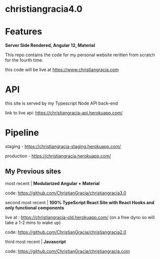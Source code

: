 # christiangracia4.0

# Features

**Server Side Rendered, Angular 12, Material**

This repo contains the code for my personal website reritten from scratch for the fourth time.

this code will be live at https://www.christiangracia.com

# API

this site is served by my Typescript Node API back-end

link to live api: https://christiangracia-api.herokuapp.com/

# Pipeline

staging - https://christiangracia-staging.herokuapp.com/

production - https://christiangracia.herokuapp.com/

## My Previous sites

most recent | **Modularized Angular + Material**

code: https://github.com/ChristianGracia/christiangracia3.0



second most recent | **100% TypeScript React Site with React Hooks and only functional components**

live at : https://christiangracia-old.herokuapp.com/ (on a free dyno so will take a 1-2 mins to wake up)

code: https://github.com/ChristianGracia/christiangracia2.0



third most recent | **Javascript**

code: https://github.com/ChristianGracia/christiangracia.com
